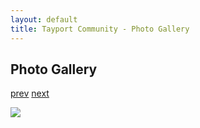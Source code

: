 ```yaml
---
layout: default
title: Tayport Community - Photo Gallery
---
```

## Photo Gallery

[prev](http://tayport.org.uk/photo/377) [next](http://tayport.org.uk/photo/379)

![ ](http://tayport.org.uk/media/378.jpg " ")

